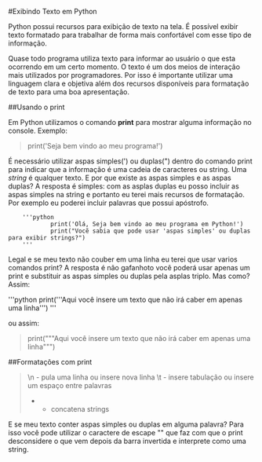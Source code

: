 #Exibindo Texto em Python

Python possui recursos para exibição de texto na tela. É possível exibir texto formatado para trabalhar de forma mais confortável com esse tipo de informação.

Quase todo programa utiliza texto para informar ao usuário o que esta ocorrendo em um certo momento. O texto é um dos meios de interação mais utilizados por programadores. Por isso é importante utilizar uma linguagem clara e objetiva além dos recursos disponíveis para formatação de texto para uma boa apresentação.

##Usando o print

Em Python utilizamos o comando **print** para mostrar alguma informação no console.
Exemplo:

> print('Seja bem vindo ao meu programa!')

É necessário utilizar aspas simples(') ou duplas(") dentro do comando print para indicar que a informação é uma cadeia de caracteres ou string. Uma *string* é qualquer texto. E por que existe as aspas simples e as aspas duplas? A resposta é simples: com as asplas duplas eu posso incluir as aspas simples na string e portanto eu terei mais recursos de formatação. Por exemplo eu poderei incluir palavras que possui apóstrofo.

		'''python
				print('Olá, Seja bem vindo ao meu programa em Python!')
				print("Vocẽ sabia que pode usar 'aspas simples' ou duplas para exibir strings?")
		'''

Legal e se meu texto não couber em uma linha eu terei que usar varios comandos print?
A resposta é não gafanhoto você poderá usar apenas um print e substituir as aspas simples ou duplas pela asplas triplo. Mas como?
Assim:

'''python
print('''Aqui você insere um texto que não irá
caber em apenas uma linha''')
'''

ou assim:

> print("""Aqui você insere um texto que não irá
> caber em apenas uma linha""")

##Formatações com print

> \n - pula uma linha ou insere nova linha
> \t - insere tabulação ou insere um espaço entre palavras
> + - concatena strings

E se meu texto conter aspas simples ou duplas em alguma palavra?
Para isso você pode utilizar o caractere de escape "\" que faz com que o print desconsidere o que vem depois da barra invertida e interprete como uma string.






